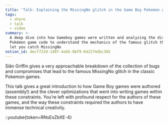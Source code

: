 ```yaml
---
title: 'Talk: Explaining the MissingNo glitch in the Game Boy Pokemon games'
tags:
  - share
  - talk
  - video
summary: >-
  A deep dive into how Gameboy games were written and analyzing the disassembled
  Pokémon game code to understand the mechanics of the famous glitch that could
  let you catch MissingNo
notion_id: decf723d-140f-4a5b-8bf9-642174dbc385
---
```

Siân Griffin gives a very approachable breakdown of the collection of bugs and compromises that lead to the famous MissingNo glitch in the classic Pokemon games.

This talk gives a great introduction to how Game Boy games were authored (assembly!) and the clever optimizations that went into writing games within these constraints. You’re left with profound respect for the authors of these games, and the way these constraints required the authors to have immense technical creativity.

::youtube{token=RNsEsZbXE-4}
